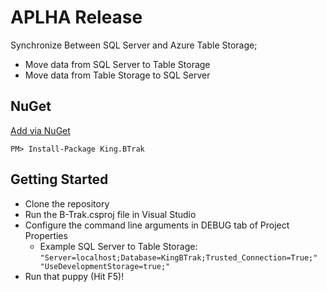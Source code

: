 APLHA Release
===========

Synchronize Between SQL Server and Azure Table Storage;
+ Move data from SQL Server to Table Storage
+ Move data from Table Storage to SQL Server

## NuGet
[Add via NuGet](https://www.nuget.org/packages/King.BTrak)
```
PM> Install-Package King.BTrak
```

## Getting Started
* Clone the repository
* Run the B-Trak.csproj file in Visual Studio
* Configure the command line arguments in DEBUG tab of Project Properties
  * Example SQL Server to Table Storage: <code>"Server=localhost;Database=KingBTrak;Trusted_Connection=True;" "UseDevelopmentStorage=true;"</code>
* Run that puppy (Hit F5)!